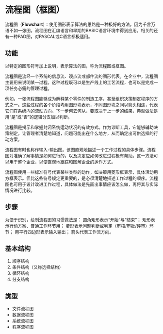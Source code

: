 # 流程图（框图）

流程图（**Flowchart**）：使用图形表示算法的思路是一种极好的方法，因为千言万语不如一张图。流程图在汇编语言和早期的BASIC语言环境中得到应用。相关的还有一种PAD图，对PASCAL或C语言都极适用。

## 功能

以特定的图形符号加上说明，表示算法的图，称为流程图或框图。

流程图是流经一个系统的信息流、观点流或部件流的图形代表。在企业中，流程图主要用来说明某一过程。这种过程既可以是生产线上的工艺流程，也可以是完成一项任务必需的管理过程。

例如，一张流程图能够成为解释某个零件的制造工序，甚至组织决策制定程序的方式之一。这些过程的各个阶段均用图形块表示，不同图形块之间以箭头相连，代表它们在系统内的流动方向。下一步何去何从，要取决于上一步的结果，典型做法是用“是”或“否”的逻辑分支加以判断。

流程图是揭示和掌握封闭系统运动状况的有效方式。作为诊断工具，它能够辅助决策制定，让管理者清楚地知道，问题可能出在什么地方，从而确定出可供选择的行动方案。

流程图有时也称作输入-输出图。该图直观地描述一个工作过程的具体步骤。流程图对准确了解事情是如何进行的，以及决定应如何改进过程极有帮助。这一方法可以用于整个企业，以便直观地跟踪和图解企业的运作方式。

流程图使用一些标准符号代表某些类型的动作，如决策用菱形框表示，具体活动用方框表示。但比这些符号规定更重要的，是必须清楚地描述工作过程的顺序。流程图也可用于设计改进工作过程，具体做法是先画出事情应该怎么做，再将其与实际情况进行比较。

## 步骤

为便于识别，绘制流程图的习惯做法是：
圆角矩形表示“开始”与“结束”；
矩形表示行动方案、普通工作环节用；
菱形表示问题判断或判定（审核/审批/评审）环节；
用平行四边形表示输入输出；
箭头代表工作流方向。

## 基本结构

1. 顺序结构
2. 条件结构（又称选择结构）
3. 循环结构
4. 分支结构 

## 类型

* 文件流程图
* 数据流程图
* 系统流程图
* 程序流程图

